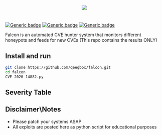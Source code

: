 <p align="center"> <img src="https://raw.githubusercontent.com/qeeqbox/falcon/main/readme/falconlogo.png"></p>

#
[![Generic badge](https://img.shields.io/badge/dynamic/json.svg?url=https://raw.githubusercontent.com/qeeqbox/falcon/main/info&label=version&query=$.version&colorB=blue&style=flat-square)](https://github.com/qeeqbox/falcon/blob/main/changes.md) [![Generic badge](https://img.shields.io/badge/dynamic/json.svg?url=https://raw.githubusercontent.com/qeeqbox/falcon/main/info&label=number%20of%20exploits&query=$.count&colorB=green&style=flat-square)](https://github.com/qeeqbox/falcon/blob/main/changes.md) [![Generic badge](https://img.shields.io/static/v1?label=%F0%9F%91%8D&message=!&color=yellow&style=flat-square)](https://github.com/qeeqbox/falcon/stargazers)

Falcon is an automated CVE hunter system that monitors different honeypots and feeds for new CVEs (This repo contains the results ONLY)

## Install and run
```bash
git clone https://github.com/qeeqbox/falcon.git
cd falcon
CVE-2020-14882.py
```

## Severity Table
[](https://raw.githubusercontent.com/qeeqbox/falcon/main/readme/cve_table_qeeqbox_falcon.png)

## Disclaimer\Notes
- Please patch your systems ASAP
- All exploits are posted here as python script for educational purposes
